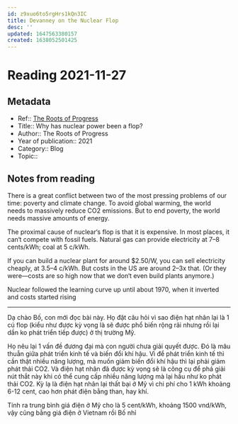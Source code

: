 ```yaml
---
id: z9xuo6to5rgHrs1kQn3IC
title: Devanney on the Nuclear Flop
desc: ''
updated: 1647563380157
created: 1638052501425
---
```

# Reading 2021-11-27

## Metadata

- Ref:: [The Roots of Progress](https://rootsofprogress.org/devanney-on-the-nuclear-flop)
- Title:: Why has nuclear power been a flop?
- Author:: The Roots of Progress
- Year of publication:: 2021
- Category:: Blog
- Topic:: 

## Notes from reading

There is a great conflict between two of the most pressing problems of our time: poverty and climate change. To avoid global warming, the world needs to massively reduce CO2 emissions. But to end poverty, the world needs massive amounts of energy.

The proximal cause of nuclear‘s flop is that it is expensive. In most places, it can‘t compete with fossil fuels. Natural gas can provide electricity at 7–8 cents/kWh; coal at 5 c/kWh.

If you can build a nuclear plant for around $2.50/W, you can sell electricity cheaply, at 3.5–4 c/kWh. But costs in the US are around 2–3x that. (Or they were—costs are so high now that we don‘t even build plants anymore.)

Nuclear followed the learning curve up until about 1970, when it inverted and costs started rising

---
Dạ chào Bố, con mới đọc bài này. Họ đặt câu hỏi vì sao điện hạt nhân lại là 1 cú flop (kiểu như được kỳ vọng là sẽ được phổ biến rộng rãi nhưng rồi lại dần ko phát triển tiếp được) ở thị trường Mỹ. 

Họ nêu lại 1 vấn đề đương đại mà con người chưa giải quyết được. Đó là mâu thuẫn giữa phát triển kinh tế và biến đổi khí hậu. Vì để phát triển kinh tế thì cần thật nhiều năng lượng, mà muốn giảm biến đổi khí hậu thì lại phải giảm phát thải CO2. Và điện hạt nhân đã được kỳ vọng sẽ là công cụ để phá giải nút thắt này khi có thể cung cấp nhiều năng lượng mà lại hầu như ko phát thải CO2. Kỳ lạ là điện hạt nhân lại thất bại ở Mỹ vì chi phí cho 1 kWh khoảng 6-12 cent, cao hơn phát điện bằng than, hay khí.

Tính ra trung bình giá điện ở Mỹ cho là 5 cent/kWh, khoảng 1500 vnd/kWh, vậy cũng bằng giá điện ở Vietnam rồi Bố nhỉ
